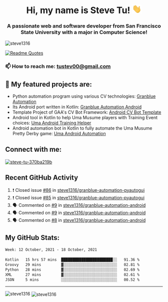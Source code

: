 <h1 align="center">Hi, my name is Steve Tu! <img src="wave.gif" alt="Wave" width="30px" /></h1>
<h3 align="center">A passionate web and software developer from San Francisco State University with a major in Computer Science!</h3>

<p align="left"> <img src="https://komarev.com/ghpvc/?username=steve1316&label=Profile%20views&color=0e75b6&style=flat" alt="steve1316" /> </p>

[![Readme Quotes](https://quotes-github-readme.vercel.app/api?type=horizontal)](https://github.com/piyushsuthar/github-readme-quotes)

### 📫 How to reach me: **tustev00@gmail.com**

## 🔭 My featured projects are:
- Python automation program using various CV technologies: [Granblue Automation](https://github.com/steve1316/granblue-automation-pyautogui)
- Its Android port written in Kotlin: [Granblue Automation Android](https://github.com/steve1316/granblue-automation-android)
- Template Project of GAA's CV Bot Framework: [Android CV Bot Template](https://github.com/steve1316/android-cv-bot-template)
- Android tool in Kotlin to help Uma Musume players with Training Event choices: [Uma Android Training Helper](https://github.com/steve1316/uma-android-training-helper)
- Android automation bot in Kotlin to fully automate the Uma Musume Pretty Derby game: [Uma Android Automation](https://github.com/steve1316/uma-android-automation)

## Connect with me:

<p align="left">
<a href="https://linkedin.com/in/steve-tu-370ba219b" target="blank"><img align="center" src="https://cdn.jsdelivr.net/npm/simple-icons@3.0.1/icons/linkedin.svg" alt="steve-tu-370ba219b" height="30" width="40" /></a>
</p>

## Recent GitHub Activity

<!--START_SECTION:activity-->
1. ❗️ Closed issue [#86](https://github.com/steve1316/granblue-automation-pyautogui/issues/86) in [steve1316/granblue-automation-pyautogui](https://github.com/steve1316/granblue-automation-pyautogui)
2. ❗️ Closed issue [#85](https://github.com/steve1316/granblue-automation-pyautogui/issues/85) in [steve1316/granblue-automation-pyautogui](https://github.com/steve1316/granblue-automation-pyautogui)
3. 🗣 Commented on [#9](https://github.com/steve1316/granblue-automation-android/issues/9) in [steve1316/granblue-automation-android](https://github.com/steve1316/granblue-automation-android)
4. 🗣 Commented on [#9](https://github.com/steve1316/granblue-automation-android/issues/9) in [steve1316/granblue-automation-android](https://github.com/steve1316/granblue-automation-android)
5. 🗣 Commented on [#8](https://github.com/steve1316/granblue-automation-android/issues/8) in [steve1316/granblue-automation-android](https://github.com/steve1316/granblue-automation-android)
<!--END_SECTION:activity-->

## My GitHub Stats:

<!--START_SECTION:waka-->
```text
Week: 12 October, 2021 - 18 October, 2021

Kotlin   15 hrs 57 mins  ███████████████████████░░   91.36 % 
Groovy   29 mins         ▓░░░░░░░░░░░░░░░░░░░░░░░░   02.81 % 
Python   28 mins         ▓░░░░░░░░░░░░░░░░░░░░░░░░   02.69 % 
XML      27 mins         ▓░░░░░░░░░░░░░░░░░░░░░░░░   02.61 % 
JSON     5 mins          ░░░░░░░░░░░░░░░░░░░░░░░░░   00.52 % 
```
<!--END_SECTION:waka-->

---

<p><img align="left" src="https://github-readme-stats.vercel.app/api/top-langs?username=steve1316&show_icons=true&locale=en&layout=compact&theme=radical" alt="steve1316" /></p>

<p>&nbsp;<img align="center" src="https://github-readme-stats.vercel.app/api?username=steve1316&show_icons=true&locale=en&count_private=true&theme=radical" alt="steve1316" /></p>
